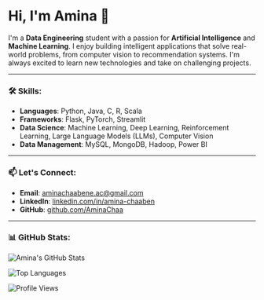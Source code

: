 # Hi, I'm Amina 👋

I'm a **Data Engineering** student with a passion for **Artificial Intelligence** and **Machine Learning**. I enjoy building intelligent applications that solve real-world problems, from computer vision to recommendation systems. I'm always excited to learn new technologies and take on challenging projects.

---

### 🛠️ Skills:

- **Languages**: Python, Java, C, R, Scala
- **Frameworks**: Flask, PyTorch, Streamlit
- **Data Science**: Machine Learning, Deep Learning, Reinforcement Learning, Large Language Models (LLMs), Computer Vision
- **Data Management**: MySQL, MongoDB, Hadoop, Power BI

---

### 📫 Let's Connect:

- **Email**: [aminachaabene.ac@gmail.com](mailto:aminachaabene.ac@gmail.com)
- **LinkedIn**: [linkedin.com/in/amina-chaaben](https://www.linkedin.com/in/amina-chaaben)
- **GitHub**: [github.com/AminaChaa](https://github.com/AminaChaa)

---

### 📊 GitHub Stats:
![Amina's GitHub Stats](https://github-readme-stats.vercel.app/api?username=AminaChaa&show_icons=true&theme=radical)

![Top Languages](https://github-readme-stats.vercel.app/api/top-langs/?username=AminaChaa&layout=compact&theme=radical)

![Profile Views](https://komarev.com/ghpvc/?username=AminaChaa&color=blue&style=flat)

